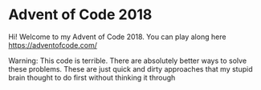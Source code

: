 # Advent of Code 2018

Hi! Welcome to my Advent of Code 2018.
You can play along here https://adventofcode.com/

Warning: This code is terrible. There are absolutely better ways to solve these problems. These are just quick and dirty approaches that my stupid brain thought to do first without thinking it through
